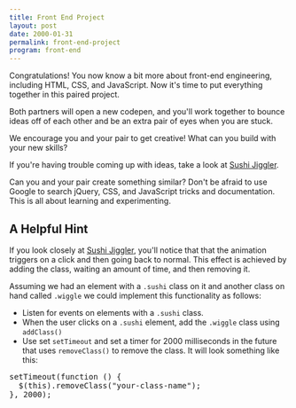 ```yaml
---
title: Front End Project
layout: post
date: 2000-01-31
permalink: front-end-project
program: front-end
---
```


Congratulations! You now know a bit more about front-end engineering, including HTML, CSS, and JavaScript. Now it's time to put everything together in this paired project.

Both partners will open a new codepen, and you'll work together to bounce ideas off of each other and be an extra pair of eyes when you are stuck.

We encourage you and your pair to get creative! What can you build with your new skills?

If you're having trouble coming up with ideas, take a look at [Sushi Jiggler](https://jenniferdewalt.com/sushi_jiggler.html).

Can you and your pair create something similar? Don't be afraid to use Google to search jQuery, CSS, and JavaScript tricks and documentation. This is all about learning and experimenting.

## A Helpful Hint

If you look closely at [Sushi Jiggler](https://jenniferdewalt.com/sushi_jiggler.html), you'll notice that that the animation triggers on a click and then going back to normal. This effect is achieved by adding the class, waiting an amount of time, and then removing it.

Assuming we had an element with a `.sushi` class on it and another class on hand called `.wiggle` we could implement this functionality as follows:

- Listen for events on elements with a `.sushi` class.
- When the user clicks on a `.sushi` element, add the `.wiggle` class using `addClass()`
- Use set `setTimeout` and set a timer for 2000 milliseconds in the future that uses `removeClass()` to remove the class. It will look something like this:

<pre>
setTimeout(function () {
  $(this).removeClass("your-class-name");
}, 2000);
</pre>
